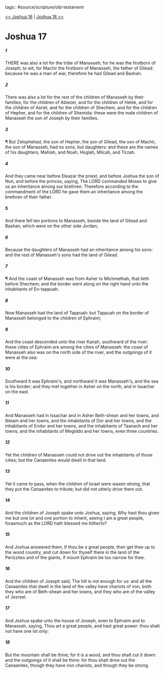 tags:: #source/scripture/old-testament

[<< Joshua 16](old-testament/06_Joshua/Joshua_16.md) | [Joshua 18 >>](old-testament/06_Joshua/Joshua_18.md)

# Joshua 17

##### 1

THERE was also a lot for the tribe of Manasseh; for he was the firstborn of Joseph; to wit, for Machir the firstborn of Manasseh, the father of Gilead: because he was a man of war, therefore he had Gilead and Bashan.

##### 2

There was also a lot for the rest of the children of Manasseh by their families; for the children of Abiezer, and for the children of Helek, and for the children of Asriel, and for the children of Shechem, and for the children of Hepher, and for the children of Shemida: these were the male children of Manasseh the son of Joseph by their families.

##### 3

¶ But Zelophehad, the son of Hepher, the son of Gilead, the son of Machir, the son of Manasseh, had no sons, but daughters: and these are the names of his daughters, Mahlah, and Noah, Hoglah, Milcah, and Tirzah.

##### 4

And they came near before Eleazar the priest, and before Joshua the son of Nun, and before the princes, saying, The LORD commanded Moses to give us an inheritance among our brethren. Therefore according to the commandment of the LORD he gave them an inheritance among the brethren of their father.

##### 5

And there fell ten portions to Manasseh, beside the land of Gilead and Bashan, which were on the other side Jordan;

##### 6

Because the daughters of Manasseh had an inheritance among his sons: and the rest of Manasseh's sons had the land of Gilead.

##### 7

¶ And the coast of Manasseh was from Asher to Michmethah, that lieth before Shechem; and the border went along on the right hand unto the inhabitants of En-tappuah.

##### 8

Now Manasseh had the land of Tappuah: but Tappuah on the border of Manasseh belonged to the children of Ephraim;

##### 9

And the coast descended unto the river Kanah, southward of the river: these cities of Ephraim are among the cities of Manasseh: the coast of Manasseh also was on the north side of the river, and the outgoings of it were at the sea:

##### 10

Southward it was Ephraim's, and northward it was Manasseh's, and the sea is his border; and they met together in Asher on the north, and in Issachar on the east.

##### 11

And Manasseh had in Issachar and in Asher Beth-shean and her towns, and Ibleam and her towns, and the inhabitants of Dor and her towns, and the inhabitants of Endor and her towns, and the inhabitants of Taanach and her towns, and the inhabitants of Megiddo and her towns, even three countries.

##### 12

Yet the children of Manasseh could not drive out the inhabitants of those cities; but the Canaanites would dwell in that land.

##### 13

Yet it came to pass, when the children of Israel were waxen strong, that they put the Canaanites to tribute; but did not utterly drive them out.

##### 14

And the children of Joseph spake unto Joshua, saying, Why hast thou given me but one lot and one portion to inherit, seeing I am a great people, forasmuch as the LORD hath blessed me hitherto?

##### 15

And Joshua answered them, If thou be a great people, then get thee up to the wood country, and cut down for thyself there in the land of the Perizzites and of the giants, if mount Ephraim be too narrow for thee.

##### 16

And the children of Joseph said, The hill is not enough for us: and all the Canaanites that dwell in the land of the valley have chariots of iron, both they who are of Beth-shean and her towns, and they who are of the valley of Jezreel.

##### 17

And Joshua spake unto the house of Joseph, even to Ephraim and to Manasseh, saying, Thou art a great people, and hast great power: thou shalt not have one lot only:

##### 18

But the mountain shall be thine; for it is a wood, and thou shalt cut it down: and the outgoings of it shall be thine: for thou shalt drive out the Canaanites, though they have iron chariots, and though they be strong.
